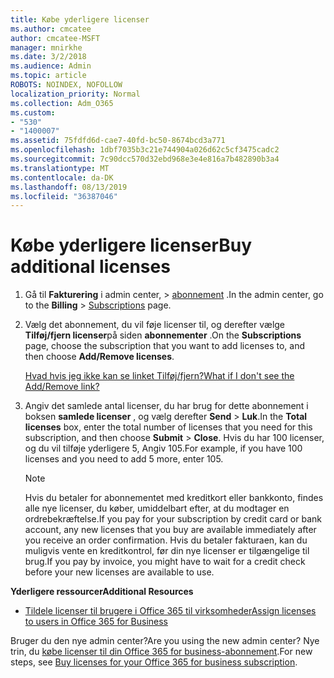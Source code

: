 ```yaml
---
title: Købe yderligere licenser
ms.author: cmcatee
author: cmcatee-MSFT
manager: mnirkhe
ms.date: 3/2/2018
ms.audience: Admin
ms.topic: article
ROBOTS: NOINDEX, NOFOLLOW
localization_priority: Normal
ms.collection: Adm_O365
ms.custom:
- "530"
- "1400007"
ms.assetid: 75fdfd6d-cae7-40fd-bc50-8674bcd3a771
ms.openlocfilehash: 1dbf7035b3c21e744904a026d62c5cf3475cadc2
ms.sourcegitcommit: 7c90dcc570d32ebd968e3e4e816a7b482890b3a4
ms.translationtype: MT
ms.contentlocale: da-DK
ms.lasthandoff: 08/13/2019
ms.locfileid: "36387046"
---
```

# <a name="buy-additional-licenses"></a><span data-ttu-id="f34ff-102">Købe yderligere licenser</span><span class="sxs-lookup"><span data-stu-id="f34ff-102">Buy additional licenses</span></span>

1. <span data-ttu-id="f34ff-103">Gå til **Fakturering** i admin center, \> [abonnement](https://go.microsoft.com/fwlink/p/?linkid=842054) .</span><span class="sxs-lookup"><span data-stu-id="f34ff-103">In the admin center, go to the **Billing** \> [Subscriptions](https://go.microsoft.com/fwlink/p/?linkid=842054) page.</span></span>

2. <span data-ttu-id="f34ff-104">Vælg det abonnement, du vil føje licenser til, og derefter vælge **Tilføj/fjern licenser**på siden **abonnementer** .</span><span class="sxs-lookup"><span data-stu-id="f34ff-104">On the **Subscriptions** page, choose the subscription that you want to add licenses to, and then choose **Add/Remove licenses**.</span></span>

    [<span data-ttu-id="f34ff-105">Hvad hvis jeg ikke kan se linket Tilføj/fjern?</span><span class="sxs-lookup"><span data-stu-id="f34ff-105">What if I don't see the Add/Remove link?</span></span>](https://docs.microsoft.com/en-us/office365/admin/subscriptions-and-billing/buy-licenses#what-if-i-dont-see-the-addremove-licenses-link)

3. <span data-ttu-id="f34ff-106">Angiv det samlede antal licenser, du har brug for dette abonnement i boksen **samlede licenser** , og vælg derefter **Send** \> **Luk**.</span><span class="sxs-lookup"><span data-stu-id="f34ff-106">In the **Total licenses** box, enter the total number of licenses that you need for this subscription, and then choose **Submit** \> **Close**.</span></span> <span data-ttu-id="f34ff-107">Hvis du har 100 licenser, og du vil tilføje yderligere 5, Angiv 105.</span><span class="sxs-lookup"><span data-stu-id="f34ff-107">For example, if you have 100 licenses and you need to add 5 more, enter 105.</span></span>

    > [!NOTE]
    > <span data-ttu-id="f34ff-108">Hvis du betaler for abonnementet med kreditkort eller bankkonto, findes alle nye licenser, du køber, umiddelbart efter, at du modtager en ordrebekræftelse.</span><span class="sxs-lookup"><span data-stu-id="f34ff-108">If you pay for your subscription by credit card or bank account, any new licenses that you buy are available immediately after you receive an order confirmation.</span></span> <span data-ttu-id="f34ff-109">Hvis du betaler fakturaen, kan du muligvis vente en kreditkontrol, før din nye licenser er tilgængelige til brug.</span><span class="sxs-lookup"><span data-stu-id="f34ff-109">If you pay by invoice, you might have to wait for a credit check before your new licenses are available to use.</span></span>
  
<span data-ttu-id="f34ff-110">**Yderligere ressourcer**</span><span class="sxs-lookup"><span data-stu-id="f34ff-110">**Additional Resources**</span></span>

- [<span data-ttu-id="f34ff-111">Tildele licenser til brugere i Office 365 til virksomheder</span><span class="sxs-lookup"><span data-stu-id="f34ff-111">Assign licenses to users in Office 365 for Business</span></span>](https://docs.microsoft.com/en-us/office365/admin/subscriptions-and-billing/assign-licenses-to-users)

<span data-ttu-id="f34ff-112">Bruger du den nye admin center?</span><span class="sxs-lookup"><span data-stu-id="f34ff-112">Are you using the new admin center?</span></span> <span data-ttu-id="f34ff-113">Nye trin, du [købe licenser til din Office 365 for business-abonnement](https://docs.microsoft.com/en-us/office365/admin/subscriptions-and-billing/buy-licenses).</span><span class="sxs-lookup"><span data-stu-id="f34ff-113">For new steps, see [Buy licenses for your Office 365 for business subscription](https://docs.microsoft.com/en-us/office365/admin/subscriptions-and-billing/buy-licenses).</span></span>